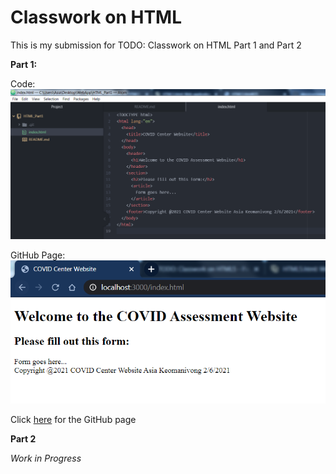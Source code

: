 # Classwork on HTML
This is my submission for TODO: Classwork on HTML Part 1 and Part 2

**Part 1:**

Code:
![Part 1 Code](Part1_Code.PNG)

GitHub Page:
![Part 1 Page](Part1_Page.PNG)

Click [here](https://akeomanivong.github.io/webapp_spring2021_covid_center/ "GitHubPage") for the GitHub page

**Part 2**

*Work in Progress*

